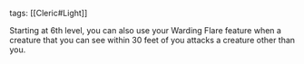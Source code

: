 tags: [[Cleric#Light]]

Starting at 6th level, you can also use your Warding Flare feature when a creature that you can see within 30 feet of you attacks a creature other than you.